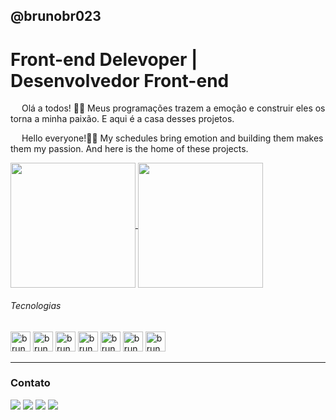 ## @brunobr023
<h1>Front-end Delevoper | Desenvolvedor Front-end</h1>
<p><img width=14 height=14 src="https://images.emojiterra.com/twitter/v14.0/1024px/1f1e7-1f1f7.png">  Olá a todos! 👋🏻 Meus programações trazem a emoção e construir eles os torna a minha paixão. E aqui é a casa desses projetos.</p>
<p><img width=14 height=14 src="https://images.emojiterra.com/twitter/v14.0/1024px/1f1fa-1f1f8.png">  Hello everyone!👋🏻 My schedules bring emotion and building them makes them my passion. And here is the home of these projects.</p>
<div >
 <a href="https://github.com/brunobr023">
  <img height=200 align="center" src="https://github-readme-stats.vercel.app/api?username=brunobr023&theme=dracula" />
</a>
<a href="https://github.com/brunobr023">
  <img height=200 align="center" src="https://github-readme-stats.vercel.app/api/top-langs?username=brunobr023&layout=compact&langs_count=8&card_width=320&theme=dracula" />
</a>
<h6>Tecnologias</h6>
</div>
<div>
 <img width=32 height=32 src="https://cdn.jsdelivr.net/gh/devicons/devicon@latest/icons/html5/html5-original.svg" alt="bruno_html" />
 <img width=32 height=32 src="https://cdn.jsdelivr.net/gh/devicons/devicon@latest/icons/css3/css3-original.svg" alt="bruno_css" />
 <img width=32 height=32 src="https://cdn.jsdelivr.net/gh/devicons/devicon@latest/icons/javascript/javascript-original.svg" alt="bruno_js"/>
 <img width=32 height=32 src="https://cdn.jsdelivr.net/gh/devicons/devicon@latest/icons/mysql/mysql-original.svg" alt="bruno_mysql"/>
 <img width=32 height=32 src="https://cdn.jsdelivr.net/gh/devicons/devicon@latest/icons/php/php-original.svg"alt="bruno_php"/>
 <img width=32 height=32 src="https://cdn.jsdelivr.net/gh/devicons/devicon@latest/icons/angularjs/angularjs-original.svg" alt="bruno_angularjs"/>
 <img width=32 height=32 src="https://cdn.jsdelivr.net/gh/devicons/devicon@latest/icons/typescript/typescript-original.svg" alt="bruno_typescript"/>
</div>
<hr>
<div>
  <h3>Contato</h3>
 <div>
  <a href="mailto:brunootavio326@gmail.com" target="_blank"><img src="https://img.shields.io/badge/Gmail-D14836?style=for-the-badge&logo=gmail&logoColor=white"></img></a>
  <a href="mailto:bruno_otaviofdjr@hotmail.com" target="_blank"><img src="https://img.shields.io/badge/Microsoft_Outlook-0078D4?style=for-the-badge&logo=microsoft-outlook&logoColor=white"></img></a>
  <a href="https://www.instagram.com/br_bruno023/" target="_blank"><img src="https://img.shields.io/badge/Instagram-E4405F?style=for-the-badge&logo=instagram&logoColor=white"></img></a>
  <a href="https://www.youtube.com/channel/UC55n1yVSrt_LLZt3FkQQtqg" target="_blank"><img src="https://img.shields.io/badge/YouTube-FF0000?style=for-the-badge&logo=youtube&logoColor=white"></img></a>
  
 </div>
</div>
